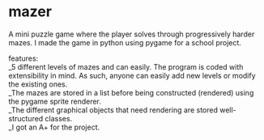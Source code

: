 # mazer

A mini puzzle game where the player solves through progressively harder mazes. I made the game in python using pygame for a school project.

features:\
_5 different levels of mazes and can easily. The program is coded with extensibility in mind. As such, anyone can easily add new levels or modify the existing ones.\
_The mazes are stored in a list before being constructed (rendered) using the pygame sprite renderer.\
_The different graphical objects that need rendering are stored well-structured classes.\
_I got an A+ for the project.

